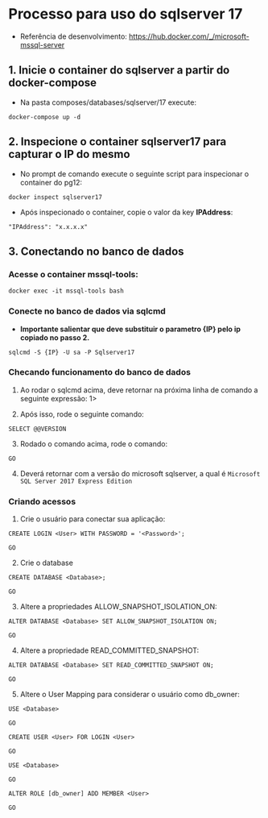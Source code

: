 # Processo para uso do sqlserver 17

* Referência de desenvolvimento: https://hub.docker.com/_/microsoft-mssql-server

## 1. Inicie o container do sqlserver a partir do docker-compose

* Na pasta composes/databases/sqlserver/17 execute: 

```shell
docker-compose up -d
```

## 2. Inspecione o container sqlserver17 para capturar o IP do mesmo

* No prompt de comando execute o seguinte script para inspecionar o container do pg12:

```shell
docker inspect sqlserver17
```

* Após inspecionado o container, copie o valor da key **IPAddress**:

`"IPAddress": "x.x.x.x"`

## 3. Conectando no banco de dados

### Acesse o container mssql-tools:

```shell
docker exec -it mssql-tools bash
```

### Conecte no banco de dados via sqlcmd

* **Importante salientar que deve substituir o parametro {IP} pelo ip copiado no passo 2.**

```shell
sqlcmd -S {IP} -U sa -P Sqlserver17
```

### Checando funcionamento do banco de dados

1. Ao rodar o sqlcmd acima, deve retornar na próxima linha de comando a seguinte expressão: 1>

2. Após isso, rode o seguinte comando: 

```shell
SELECT @@VERSION
```

3. Rodado o comando acima, rode o comando:

```shell
GO
```

4. Deverá retornar com a versão do microsoft sqlserver, a qual é `Microsoft SQL Server 2017 Express Edition`

### Criando acessos

1. Crie o usuário para conectar sua aplicação:

```shell
CREATE LOGIN <User> WITH PASSWORD = '<Password>';
```

```shell
GO
```

2. Crie o database

```shell
CREATE DATABASE <Database>;
```

```shell
GO
```

3. Altere a propriedades ALLOW_SNAPSHOT_ISOLATION_ON:

```shell
ALTER DATABASE <Database> SET ALLOW_SNAPSHOT_ISOLATION ON;
```

```shell
GO
```

4. Altere a propriedade READ_COMMITTED_SNAPSHOT:

```shell
ALTER DATABASE <Database> SET READ_COMMITTED_SNAPSHOT ON;
```

```shell
GO
```

5. Altere o User Mapping para considerar o usuário como db_owner:

```shell
USE <Database>
```

```shell
GO
```

```shell
CREATE USER <User> FOR LOGIN <User>
```

```shell
GO
```

```shell
USE <Database>
```

```shell
GO
```

```shell
ALTER ROLE [db_owner] ADD MEMBER <User>
```

```shell
GO
```